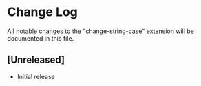 # Change Log
All notable changes to the "change-string-case" extension will be documented in this file.

## [Unreleased]
- Initial release
